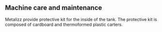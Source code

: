 ## Machine care and maintenance

Metalizz provide protective kit for the inside of the tank.
The protective kit is composed of cardboard and thermoformed plastic carters.

